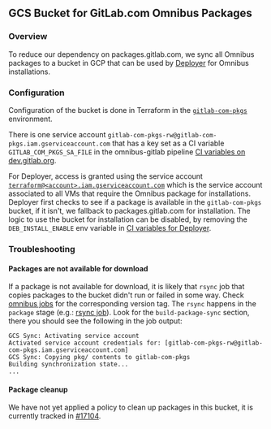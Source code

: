 ## GCS Bucket for GitLab.com Omnibus Packages

### Overview

To reduce our dependency on packages.gitlab.com, we sync all Omnibus packages to a bucket in GCP that can be used by [Deployer](https://ops.gitlab.net/gitlab-com/gl-infra/deployer) for Omnibus installations.

### Configuration

Configuration of the bucket is done in Terraform in the [`gitlab-com-pkgs`](https://ops.gitlab.net/gitlab-com/gl-infra/config-mgmt/-/tree/master/environments/gitlab-com-pkgs) environment.

There is one service account `gitlab-com-pkgs-rw@gitlab-com-pkgs.iam.gserviceaccount.com` that has a key set as a CI variable `GITLAB_COM_PKGS_SA_FILE` in the omnibus-gitlab pipeline [CI variables on dev.gitlab.org](https://dev.gitlab.org/gitlab/omnibus-gitlab/-/settings/ci_cd).

For Deployer, access is granted using the service account [`terraform@<account>.iam.gserviceaccount.com`](https://ops.gitlab.net/gitlab-com/gl-infra/config-mgmt/-/blob/1a2608a4574241f804728971f3458042110603e3/environments/gitlab-com-pkgs/main.tf#L41-47) which is the service account associated to all VMs that require the Omnibus package for installations.
Deployer first checks to see if a package is available in the `gitlab-com-pkgs` bucket, if it isn't, we fallback to packages.gitlab.com for installation.
The logic to use the bucket for installation can be disabled, by removing the `DEB_INSTALL_ENABLE` env variable in [CI variables for Deployer](https://ops.gitlab.net/gitlab-com/gl-infra/deployer/-/settings/ci_cd).

### Troubleshooting

#### Packages are not available for download

If a package is not available for download, it is likely that `rsync` job that copies packages to the bucket didn't run or failed in some way.
Check [omnibus jobs](https://dev.gitlab.org/gitlab/omnibus-gitlab/-/jobs) for the corresponding version tag.
The `rsync` happens in the `package` stage (e.g.: [rsync job](https://dev.gitlab.org/gitlab/omnibus-gitlab/-/jobs/14815874)).
Look for the `build-package-sync` section, there you should see the following in the job output:

```
GCS Sync: Activating service account
Activated service account credentials for: [gitlab-com-pkgs-rw@gitlab-com-pkgs.iam.gserviceaccount.com]
GCS Sync: Copying pkg/ contents to gitlab-com-pkgs
Building synchronization state...
...
```

#### Package cleanup

We have not yet applied a policy to clean up packages in this bucket, it is currently tracked in [#17104](https://gitlab.com/gitlab-com/gl-infra/reliability/-/issues/17104).
